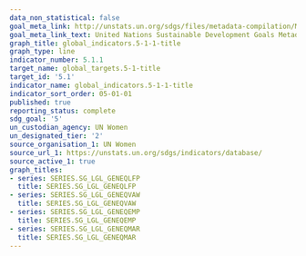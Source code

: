 ```yaml
---
data_non_statistical: false
goal_meta_link: http://unstats.un.org/sdgs/files/metadata-compilation/Metadata-Goal-5.pdf
goal_meta_link_text: United Nations Sustainable Development Goals Metadata (pdf 634kB)
graph_title: global_indicators.5-1-1-title
graph_type: line
indicator_number: 5.1.1
target_name: global_targets.5-1-title
target_id: '5.1'
indicator_name: global_indicators.5-1-1-title
indicator_sort_order: 05-01-01
published: true
reporting_status: complete
sdg_goal: '5'
un_custodian_agency: UN Women
un_designated_tier: '2'
source_organisation_1: UN Women
source_url_1: https://unstats.un.org/sdgs/indicators/database/
source_active_1: true
graph_titles:
- series: SERIES.SG_LGL_GENEQLFP
  title: SERIES.SG_LGL_GENEQLFP
- series: SERIES.SG_LGL_GENEQVAW
  title: SERIES.SG_LGL_GENEQVAW
- series: SERIES.SG_LGL_GENEQEMP
  title: SERIES.SG_LGL_GENEQEMP
- series: SERIES.SG_LGL_GENEQMAR
  title: SERIES.SG_LGL_GENEQMAR 
---
```

